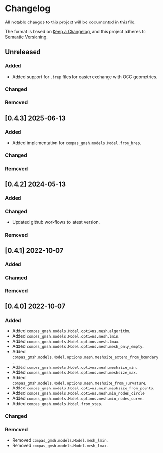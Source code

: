 # Changelog

All notable changes to this project will be documented in this file.

The format is based on [Keep a Changelog](https://keepachangelog.com/en/1.0.0/),
and this project adheres to [Semantic Versioning](https://semver.org/spec/v2.0.0.html).

## Unreleased

### Added

* Added support for `.brep` files for easier exchange with OCC geometries.

### Changed

### Removed


## [0.4.3] 2025-06-13

### Added

* Added implementation for `compas_gmsh.models.Model.from_brep`.

### Changed

### Removed


## [0.4.2] 2024-05-13

### Added

### Changed

* Updated github workflows to latest version.

### Removed


## [0.4.1] 2022-10-07

### Added

### Changed

### Removed


## [0.4.0] 2022-10-07

### Added

* Added `compas_gmsh.models.Model.options.mesh.algorithm`.
* Added `compas_gmsh.models.Model.options.mesh.lmin`.
* Added `compas_gmsh.models.Model.options.mesh.lmax`.
* Added `compas_gmsh.models.Model.options.mesh.mesh_only_empty`.
* Added `compas_gmsh.models.Model.options.mesh.meshsize_extend_from_boundary`.
* Added `compas_gmsh.models.Model.options.mesh.meshsize_min`.
* Added `compas_gmsh.models.Model.options.mesh.meshsize_max`.
* Added `compas_gmsh.models.Model.options.mesh.meshsize_from_curvature`.
* Added `compas_gmsh.models.Model.options.mesh.meshsize_from_points`.
* Added `compas_gmsh.models.Model.options.mesh.min_nodes_circle`.
* Added `compas_gmsh.models.Model.options.mesh.min_nodes_curve`.
* Added `compas_gmsh.models.Model.from_step`.

### Changed

### Removed

* Removed `compas_gmsh.models.Model.mesh_lmin`.
* Removed `compas_gmsh.models.Model.mesh_lmax`.

